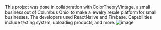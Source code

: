 This project was done in collaboration with ColorTheoryVintage, a small business out of Columbus Ohio, to make a jewelry resale platform for small businesses. The developers used ReactNative and Firebase. Capabilities include texting system, uploading products, and more.
![image](https://github.com/ohio-software-development/Color-Theory-Vintage/assets/120991436/14fc3dd6-98e0-4a5c-b475-e68228df943a)
